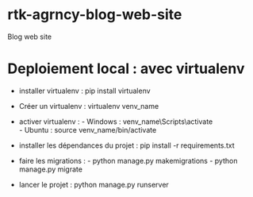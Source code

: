# rtk-agrncy-blog-web-site
Blog web site

# Deploiement local : avec virtualenv
-  installer virtualenv : pip install virtualenv
-  Créer un virtualenv : virtualenv venv_name
-  activer virtualenv : 
        -  Windows : venv_name\Scripts\activate  
        -  Ubuntu : source venv_name/bin/activate

-  installer les dépendances du projet : pip install -r requirements.txt

-  faire les migrations : 
        -  python manage.py makemigrations
        -  python manage.py migrate

-  lancer le projet : python manage.py runserver
